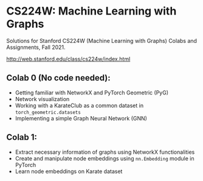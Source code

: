 # CS224W: Machine Learning with Graphs

Solutions for Stanford CS224W (Machine Learning with Graphs) Colabs and Assignments, Fall 2021.

http://web.stanford.edu/class/cs224w/index.html

## Colab 0 (No code needed):

- Getting familiar with NetworkX and PyTorch Geometric (PyG)
- Network visualization
- Working with a KarateClub as a common dataset in `torch_geometric.datasets`
- Implementing a simple Graph Neural Network (GNN)

## Colab 1:

- Extract necessary information of graphs using NetworkX functionalities
- Create and manipulate node embeddings using `nn.Embedding` module in PyTorch
- Learn node embeddings on Karate dataset 